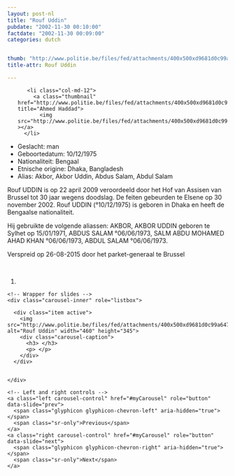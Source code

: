 ```yaml
---
layout: post-nl
title: "Rouf Uddin"
pubdate: "2002-11-30 00:10:00"
factdate: "2002-11-30 00:09:00"
categories: dutch


thumb: "http://www.politie.be/files/fed/attachments/400x500xd9681d0c99a6479c43dbc8ad7e1cd4c9_thumb.jpg.pagespeed.ic.jP7O81Pivc.jpg"
title-attr: Rouf Uddin

---
```


<div class="row">

  <div class="col-xs-6 col-md-4">
<ul class="row polaroids">

       <li class="col-md-12">  
         <a class="thumbnail" href="http://www.politie.be/files/fed/attachments/400x500xd9681d0c99a6479c43dbc8ad7e1cd4c9_thumb.jpg.pagespeed.ic.jP7O81Pivc.jpg" title="Ahmed Haddad">
           <img src="http://www.politie.be/files/fed/attachments/400x500xd9681d0c99a6479c43dbc8ad7e1cd4c9_thumb.jpg.pagespeed.ic.jP7O81Pivc.jpg" ></a>
      </li>  

  </ul>

  
  </div>
  <div class="col-xs-12 col-md-8">
 
<ul>
<li>Geslacht: man</li>
<li>Geboortedatum: 10/12/1975</li>
<li>Nationaliteit: Bengaal</li>
<li>Etnische origine: Dhaka, Bangladesh</li>
<li>Alias: Akbor, Akbor Uddin, Abdus Salam, Abdul Salam</li>
</ul> 


<p>Rouf UDDIN is op 22 april 2009 veroordeeld door het Hof van Assisen van Brussel tot 30 jaar wegens doodslag. De feiten gebeurden te Elsene op 30 november 2002. Rouf UDDIN (°10/12/1975) is geboren in Dhaka en heeft de Bengaalse nationaliteit.</p>

<p>Hij gebruikte de volgende aliassen: AKBOR, AKBOR UDDIN geboren te Sylhet op 15/01/1971, ABDUS SALAM °06/06/1973, SALM ABDU MOHAMED AHAD KHAN °06/06/1973, ABDUL SALAM °06/06/1973.</p>

<p>Verspreid op 26-08-2015 door het parket-generaal te Brussel</p>

<!-- SLIDER -->
<div class="container"  class="col-xs-12 col-md-12">
  <br>
  <div id="myCarousel" class="carousel slide" data-ride="carousel">
    <!-- Indicators -->
    <ol class="carousel-indicators">
      <li data-target="#myCarousel" data-slide-to="0" class="active"></li>
    </ol>

    <!-- Wrapper for slides -->
    <div class="carousel-inner" role="listbox">

      <div class="item active">
        <img src="http://www.politie.be/files/fed/attachments/400x500xd9681d0c99a6479c43dbc8ad7e1cd4c9_thumb.jpg.pagespeed.ic.jP7O81Pivc.jpg" alt="Rouf Uddin" width="460" height="345">
        <div class="carousel-caption">
          <h3> </h3>
          <p> </p>
        </div>
      </div>

  
    </div>

    <!-- Left and right controls -->
    <a class="left carousel-control" href="#myCarousel" role="button" data-slide="prev">
      <span class="glyphicon glyphicon-chevron-left" aria-hidden="true"></span>
      <span class="sr-only">Previous</span>
    </a>
    <a class="right carousel-control" href="#myCarousel" role="button" data-slide="next">
      <span class="glyphicon glyphicon-chevron-right" aria-hidden="true"></span>
      <span class="sr-only">Next</span>
    </a>
  </div>
</div>

  <link rel="stylesheet" href="http://maxcdn.bootstrapcdn.com/bootstrap/3.3.5/css/bootstrap.min.css">
  <script src="https://ajax.googleapis.com/ajax/libs/jquery/1.11.3/jquery.min.js"></script>
  <script src="http://maxcdn.bootstrapcdn.com/bootstrap/3.3.5/js/bootstrap.min.js"></script>
  <!-- SLIDER -->
  
</div>


</div>

